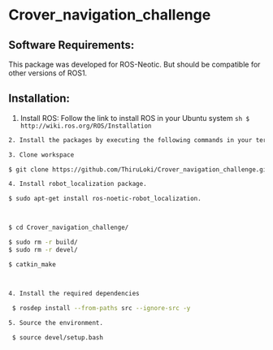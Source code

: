 # Crover_navigation_challenge

## Software Requirements:

 This package was developed for ROS-Neotic. But should be compatible for other versions of ROS1.
 
## Installation:

1. Install ROS: Follow the link to install ROS in your Ubuntu system ```sh $ http://wiki.ros.org/ROS/Installation ```

```sh
2. Install the packages by executing the following commands in your terminal:

3. Clone workspace

$ git clone https://github.com/ThiruLoki/Crover_navigation_challenge.git

4. Install robot_localization package.

$ sudo apt-get install ros-noetic-robot_localization.



$ cd Crover_navigation_challenge/

$ sudo rm -r build/
$ sudo rm -r devel/

$ catkin_make



4. Install the required dependencies

 $ rosdep install --from-paths src --ignore-src -y
 
5. Source the environment.

 $ source devel/setup.bash
```
